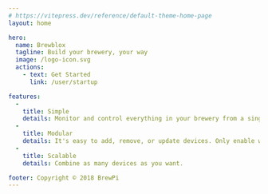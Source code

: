 ```yaml
---
# https://vitepress.dev/reference/default-theme-home-page
layout: home

hero:
  name: Brewblox
  tagline: Build your brewery, your way
  image: /logo-icon.svg
  actions:
    - text: Get Started
      link: /user/startup

features:
  -
    title: Simple
    details: Monitor and control everything in your brewery from a single dashboard.
  -
    title: Modular
    details: It's easy to add, remove, or update devices. Only enable what you need.
  -
    title: Scalable
    details: Combine as many devices as you want.

footer: Copyright © 2018 BrewPi
---
```

